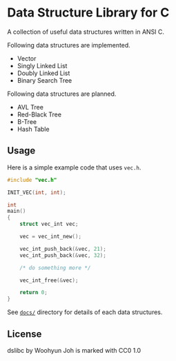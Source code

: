 Data Structure Library for C
============================

A collection of useful data structures written in ANSI C.  

Following data structures are implemented.
* Vector
* Singly Linked List
* Doubly Linked List
* Binary Search Tree

Following data structures are planned.
* AVL Tree
* Red-Black Tree
* B-Tree
* Hash Table

Usage
-----

Here is a simple example code that uses `vec.h`.

```c
#include "vec.h"

INIT_VEC(int, int);

int
main()
{
	struct vec_int vec;

	vec = vec_int_new();

	vec_int_push_back(&vec, 21);
	vec_int_push_back(&vec, 32);

	/* do something more */

	vec_int_free(&vec);

	return 0;
}
```

See [`docs/`](docs/) directory for details of each data structures.

License
-------

dslibc by Woohyun Joh is marked with CC0 1.0
